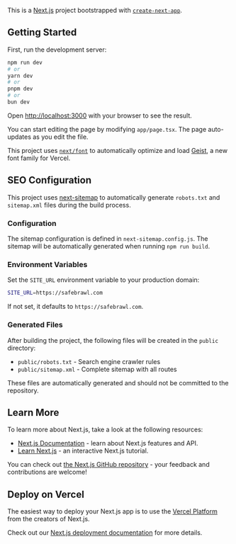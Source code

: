 This is a [Next.js](https://nextjs.org) project bootstrapped with [`create-next-app`](https://nextjs.org/docs/app/api-reference/cli/create-next-app).

## Getting Started

First, run the development server:

```bash
npm run dev
# or
yarn dev
# or
pnpm dev
# or
bun dev
```

Open [http://localhost:3000](http://localhost:3000) with your browser to see the result.

You can start editing the page by modifying `app/page.tsx`. The page auto-updates as you edit the file.

This project uses [`next/font`](https://nextjs.org/docs/app/building-your-application/optimizing/fonts) to automatically optimize and load [Geist](https://vercel.com/font), a new font family for Vercel.

## SEO Configuration

This project uses [next-sitemap](https://github.com/iamvishnusankar/next-sitemap) to automatically generate `robots.txt` and `sitemap.xml` files during the build process.

### Configuration

The sitemap configuration is defined in `next-sitemap.config.js`. The sitemap will be automatically generated when running `npm run build`.

### Environment Variables

Set the `SITE_URL` environment variable to your production domain:

```bash
SITE_URL=https://safebrawl.com
```

If not set, it defaults to `https://safebrawl.com`.

### Generated Files

After building the project, the following files will be created in the `public` directory:
- `public/robots.txt` - Search engine crawler rules
- `public/sitemap.xml` - Complete sitemap with all routes

These files are automatically generated and should not be committed to the repository.


## Learn More

To learn more about Next.js, take a look at the following resources:

- [Next.js Documentation](https://nextjs.org/docs) - learn about Next.js features and API.
- [Learn Next.js](https://nextjs.org/learn) - an interactive Next.js tutorial.

You can check out [the Next.js GitHub repository](https://github.com/vercel/next.js) - your feedback and contributions are welcome!

## Deploy on Vercel

The easiest way to deploy your Next.js app is to use the [Vercel Platform](https://vercel.com/new?utm_medium=default-template&filter=next.js&utm_source=create-next-app&utm_campaign=create-next-app-readme) from the creators of Next.js.

Check out our [Next.js deployment documentation](https://nextjs.org/docs/app/building-your-application/deploying) for more details.
